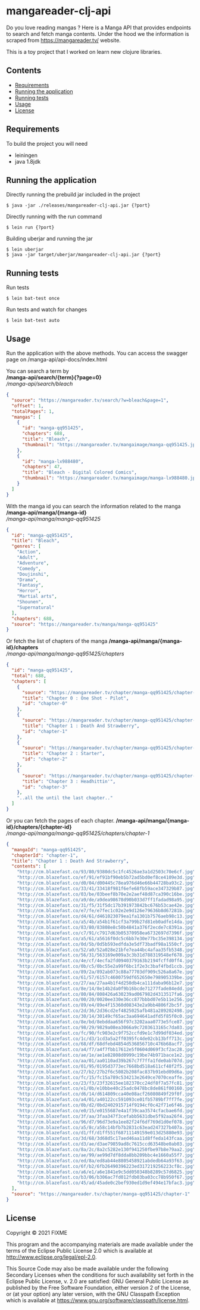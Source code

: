 # mangareader-clj-api

Do you love reading mangas ? 
Here is a Manga API that provides endpoints to search and 
fetch manga contents. Under the hood we the information is
scraped from https://mangareader.tv/ website.

This is a toy project that I worked on learn new clojure libraries. 

## Contents
- [Requirements](#requirements)
- [Running the application](#running-the-application)
- [Running tests](#running-tests)
- [Usage](#usage)
- [License](#license)

## Requirements

To build the project you will need
* leiningen
* java 1.8jdk

## Running the application

Directly running the prebuild jar included in the project

    $ java -jar ./releases/mangareader-clj-api.jar {?port}

Directly running with the run command

    $ lein run {?port}

Building uberjar and running the jar

    $ lein uberjar
    $ java -jar target/uberjar/mangareader-clj-api.jar {?port}

## Running tests

Run tests 

    $ lein bat-test once
    
Run tests and watch for changes

    $ lein bat-test auto

## Usage

Run the application with the above methods. 
You can access the swagger page on /manga-api/api-docs/index.html

You can search a term by  
__/manga-api/search/{term}{?page=0}__  
*/manga-api/search/bleach*
```json
{
  "source": "https://mangareader.tv/search/?w=bleach&page=1",
  "offset": 1,
  "totalPages": 1,
  "mangas": [
    {
      "id": "manga-qq951425",
      "chapters": 688,
      "title": "Bleach",
      "thumbnail": "https://mangareader.tv/mangaimage/manga-qq951425.jpg"
    },
    {
      "id": "manga-lx988480",
      "chapters": 47,
      "title": "Bleach - Digital Colored Comics",
      "thumbnail": "https://mangareader.tv/mangaimage/manga-lx988480.jpg"
    }
  ]
}
```
With the manga id you can search the information related to the manga  
__/manga-api/manga/{manga-id}__  
*/manga-api/manga/manga-qq951425* 
```json
{
  "id": "manga-qq951425",
  "title": "Bleach",
  "genres": [
    "Action",
    "Adult",
    "Adventure",
    "Comedy",
    "Doujinshi",
    "Drama",
    "Fantasy",
    "Horror",
    "Martial arts",
    "Shounen",
    "Supernatural"
  ],
  "chapters": 688,
  "source": "https://mangareader.tv/manga/manga-qq951425"
}
```
Or fetch the list of chapters of the manga
__/manga-api/manga/{manga-id}/chapters__  
*/manga-api/manga/manga-qq951425/chapters*
```json
{
  "id": "manga-qq951425",
  "total": 688,
  "chapters": [
    {
      "source": "https://mangareader.tv/chapter/manga-qq951425/chapter-0",
      "title": "Chapter 0 : One Shot - Pilot",
      "id": "chapter-0"
    },
    {
      "source": "https://mangareader.tv/chapter/manga-qq951425/chapter-1",
      "title": "Chapter 1 : Death And Strawberry",
      "id": "chapter-1"
    },
    {
      "source": "https://mangareader.tv/chapter/manga-qq951425/chapter-2",
      "title": "Chapter 2 : Starter",
      "id": "chapter-2"
    },
    {
      "source": "https://mangareader.tv/chapter/manga-qq951425/chapter-3",
      "title": "Chapter 3 : Headhittin'",
      "id": "chapter-3"
    },
    "..all the until the last chapter.."
  ]
}
```
Or you can fetch the pages of each chapter.
__/manga-api/manga/{manga-id}/chapters/{chapter-id}__   
*/manga-api/manga/manga-qq951425/chapters/chapter-1*
```json
{
  "mangaId": "manga-qq951425",
  "chapterId": "chapter-1",
  "title": "Chapter 1 : Death And Strawberry",
  "contents": [
    "http://cm.blazefast.co/93/80/9380dc5c1fc4526ae3a1d2503c70e6cf.jpg",
    "http://cm.blazefast.co/ef/91/ef91bf90eb5b72ad5bd0ef8ce4109e3d.jpg",
    "http://cm.blazefast.co/d0/04/d00445c78ea976d46e66b44728ba93c2.jpg",
    "http://cm.blazefast.co/33/41/33418f981f6efe68fb59ace347329b87.jpg",
    "http://cm.blazefast.co/03/be/03beef8b70e2e2aef48d87ca390c16be.jpg",
    "http://cm.blazefast.co/a9/de/a9dea98678d90b033d7ff1fadad98a95.jpg",
    "http://cm.blazefast.co/31/f5/31f5dc17b391973842bc676b53cae42e.jpg",
    "http://cm.blazefast.co/e7/fe/e7fec1c02e2e9d126e79636b8d67281b.jpg",
    "http://cm.blazefast.co/d4/61/d461023079ea1fa1301b7576aeb98c13.jpg",
    "http://cm.blazefast.co/a5/4b/a54b1f61cf3a799b27d81eb0adfe14da.jpg",
    "http://cm.blazefast.co/83/80/83808e8c50b4841a376f2ecde7c8391a.jpg",
    "http://cm.blazefast.co/c7/91/c7917d63b05370958ea6732697d7396f.jpg",
    "http://cm.blazefast.co/a5/61/a5616f0dc5c6bb7e30e77bc35e398134.jpg",
    "http://cm.blazefast.co/0d/5b/0d5b593edfda3e5df73badf98a1550cf.jpg",
    "http://cm.blazefast.co/52/a0/52a028e21bfe7ea44bc4afaa35fb5348.jpg",
    "http://cm.blazefast.co/56/31/563169e009a3c3b31d788319548ef678.jpg",
    "http://cm.blazefast.co/4e/cf/4ecfa2fd0940379163b2194fcffd0ff4.jpg",
    "http://cm.blazefast.co/0b/c5/0bc55e2a99f6bc1f2e3c3baf4fbd1ccb.jpg",
    "http://cm.blazefast.co/89/2a/892ab073c88a77703df909c526a8a67e.jpg",
    "http://cm.blazefast.co/61/57/6157c4600759df652650e798905339be.jpg",
    "http://cm.blazefast.co/27/aa/27aa4b1f4d250db4ca111daba96b12e7.jpg",
    "http://cm.blazefast.co/8e/14/8e14b2da0f9b16bcde71277fade84edd.jpg",
    "http://cm.blazefast.co/80/84/808426a630239ad067982d4313517fa6.jpg",
    "http://cm.blazefast.co/00/20/0020ee330e36cc877bbbd07e5b11e256.jpg",
    "http://cm.blazefast.co/89/e4/89e4f15360d08343e2a9bb4806f2bc5f.jpg",
    "http://cm.blazefast.co/2d/36/2d36cd2ef4825025afb481a289202498.jpg",
    "http://cm.blazefast.co/30/14/30149cf65ac3aa694641adfd5f85f0c0.jpg",
    "http://cm.blazefast.co/8e/bd/8ebddaa656f97c3202aaa0773e5fce87.jpg",
    "http://cm.blazefast.co/98/29/9829a08ea3066a9c7203613165c7da03.jpg",
    "http://cm.blazefast.co/fc/90/fc903e2c9f752ccfd9e1c7d99df034ed.jpg",
    "http://cm.blazefast.co/1c/d3/1cd3a5a2ff0395fc4de02cb13bff713c.jpg",
    "http://cm.blazefast.co/68/df/68dfebd4854d536856710c476b68acf7.jpg",
    "http://cm.blazefast.co/a4/f7/a4f7fbb17612e5f0604d069f3cf2ac28.jpg",
    "http://cm.blazefast.co/ae/1e/ae1e82808d0999c19be74b971bace1e2.jpg",
    "http://cm.blazefast.co/aa/01/aa0110ad39b267c7f7ffa1fde0ab707d.jpg",
    "http://cm.blazefast.co/01/95/0195d3773ec7668bd518a611cf48f2f5.jpg",
    "http://cm.blazefast.co/27/b2/27b2f6c5082b208fac837b91ebd09d6a.jpg",
    "http://cm.blazefast.co/fc/15/fc15a789c534213e2649ce7070ceaffe.jpg",
    "http://cm.blazefast.co/23/f3/23f32615ee182370cc24df8f7a57fc81.jpg",
    "http://cm.blazefast.co/e1/0b/e10bbe40c25adc0478bc8de861f00160.jpg",
    "http://cm.blazefast.co/d6/14/d614809cca40e08acf26080849f29f0f.jpg",
    "http://cm.blazefast.co/a4/01/a40122cc591093ce01fb5789bf7ff7fe.jpg",
    "http://cm.blazefast.co/0b/d2/0bd2402915714f9194cf0c42f71e6f46.jpg",
    "http://cm.blazefast.co/e0/15/e0155687e4a1f39caa3574cfacbae6fd.jpg",
    "http://cm.blazefast.co/3f/aa/3faa347f3cefabb5631dbe5f92aa26f4.jpg",
    "http://cm.blazefast.co/96/d7/96d73e9a1ee82f24f6df769d1d0ef078.jpg",
    "http://cm.blazefast.co/a5/8c/a58c14bfb7b2831c63ead247327b407a.jpg",
    "http://cm.blazefast.co/d1/ff/d1ff551f68711149159e013d25880e93.jpg",
    "http://cm.blazefast.co/3d/68/3d68d5c17aed46aa11d8ffeda143fcaa.jpg",
    "http://cm.blazefast.co/d3/ae/d3ae79859ad8c7615ccd63548be0ab03.jpg",
    "http://cm.blazefast.co/8a/2c/8a2c5282e130f941250fbe97b8e79aa2.jpg",
    "http://cm.blazefast.co/ae/99/ae99d7df8dda8bb209bbc4e1660a55f7.jpg",
    "http://cm.blazefast.co/ed/8a/ed8ab44e8805458921abdedb64a93f63.jpg",
    "http://cm.blazefast.co/6f/b2/6fb26490396223ed317219256223cf8c.jpg",
    "http://cm.blazefast.co/a6/e1/a6e1841e9c5dd050348b8289c57d6825.jpg",
    "http://cm.blazefast.co/b3/06/b306ac7fd012fdb03ba03cc78b950f67.jpg",
    "http://cm.blazefast.co/45/ad/45ade0c2bef930ed1d9ef494e17bfac3.jpg"
  ],
  "source": "https://mangareader.tv/chapter/manga-qq951425/chapter-1"
}
```

## License

Copyright © 2021 FIXME

This program and the accompanying materials are made available under the
terms of the Eclipse Public License 2.0 which is available at
http://www.eclipse.org/legal/epl-2.0.

This Source Code may also be made available under the following Secondary
Licenses when the conditions for such availability set forth in the Eclipse
Public License, v. 2.0 are satisfied: GNU General Public License as published by
the Free Software Foundation, either version 2 of the License, or (at your
option) any later version, with the GNU Classpath Exception which is available
at https://www.gnu.org/software/classpath/license.html.
